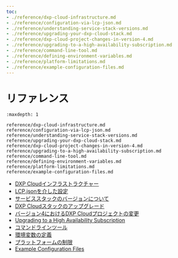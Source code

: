 ```yaml
---
toc:
- ./reference/dxp-cloud-infrastructure.md
- ./reference/configuration-via-lcp-json.md
- ./reference/understanding-service-stack-versions.md
- ./reference/upgrading-your-dxp-cloud-stack.md
- ./reference/dxp-cloud-project-changes-in-version-4.md
- ./reference/upgrading-to-a-high-availability-subscription.md
- ./reference/command-line-tool.md
- ./reference/defining-environment-variables.md
- ./reference/platform-limitations.md
- ./reference/example-configuration-files.md
---
```

# リファレンス

```{toctree}
:maxdepth: 1

reference/dxp-cloud-infrastructure.md
reference/configuration-via-lcp-json.md
reference/understanding-service-stack-versions.md
reference/upgrading-your-dxp-cloud-stack.md
reference/dxp-cloud-project-changes-in-version-4.md
reference/upgrading-to-a-high-availability-subscription.md
reference/command-line-tool.md
reference/defining-environment-variables.md
reference/platform-limitations.md
reference/example-configuration-files.md
```

- [DXP Cloudインフラストラクチャー](./reference/dxp-cloud-infrastructure.md)
- [LCP.jsonを介した設定](./reference/configuration-via-lcp-json.md)
- [サービススタックのバージョンについて](./reference/understanding-service-stack-versions.md)
- [DXP Cloudスタックのアップグレード](./reference/upgrading-your-dxp-cloud-stack.md)
- [バージョン4におけるDXP Cloudプロジェクトの変更](./reference/dxp-cloud-project-changes-in-version-4.md)
- [Upgrading to a High Availability Subscription](./reference/upgrading-to-a-high-availability-subscription.md)
- [コマンドラインツール](./reference/command-line-tool.md)
- [環境変数の定義](./reference/defining-environment-variables.md)
- [プラットフォームの制限](./reference/platform-limitations.md)
- [Example Configuration Files](./reference/example-configuration-files.md)